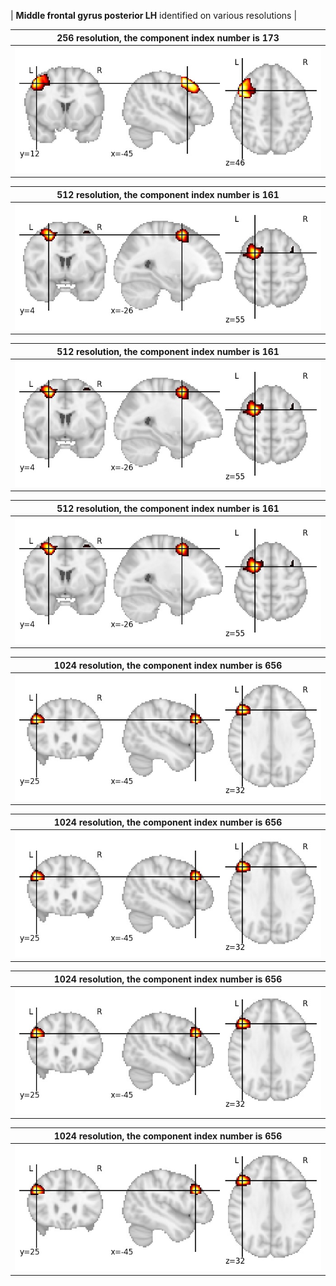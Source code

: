 


| **Middle frontal gyrus posterior LH** identified on various resolutions |

| 256 resolution, the component index number is 173|  
|:---:|  
| ![Component 256](../256/final/173.jpg "From component 256: Middle frontal gyrus posterior LH") |

| 512 resolution, the component index number is 161|  
|:---:|  
| ![Component 512](../512/final/161.jpg "From component 512: Middle frontal gyrus posterior LH") |

| 512 resolution, the component index number is 161|  
|:---:|  
| ![Component 512](../512/final/161.jpg "From component 512: Middle frontal gyrus posterior LH") |

| 512 resolution, the component index number is 161|  
|:---:|  
| ![Component 512](../512/final/161.jpg "From component 512: Middle frontal gyrus posterior LH") |

| 1024 resolution, the component index number is 656|  
|:---:|  
| ![Component 1024](../1024/final/656.jpg "From component 1024: Middle frontal gyrus posterior LH") |

| 1024 resolution, the component index number is 656|  
|:---:|  
| ![Component 1024](../1024/final/656.jpg "From component 1024: Middle frontal gyrus posterior LH") |

| 1024 resolution, the component index number is 656|  
|:---:|  
| ![Component 1024](../1024/final/656.jpg "From component 1024: Middle frontal gyrus posterior LH") |

| 1024 resolution, the component index number is 656|  
|:---:|  
| ![Component 1024](../1024/final/656.jpg "From component 1024: Middle frontal gyrus posterior LH") |